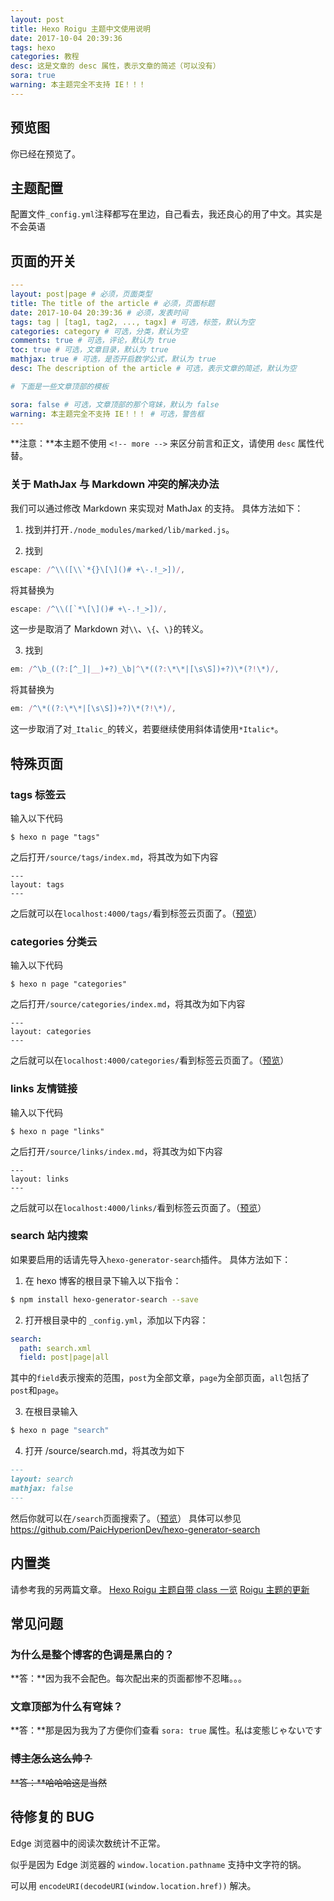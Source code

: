 ```yaml
---
layout: post
title: Hexo Roigu 主题中文使用说明
date: 2017-10-04 20:39:36
tags: hexo
categories: 教程
desc: 这是文章的 desc 属性，表示文章的简述（可以没有）
sora: true
warning: 本主题完全不支持 IE！！！
---
```


## 预览图

你已经在预览了。

## 主题配置

配置文件`_config.yml`注释都写在里边，自己看去，我还良心的用了中文。<span class="truth">其实是不会英语</span>

## 页面的开关

```yaml
---
layout: post|page # 必须，页面类型
title: The title of the article # 必须，页面标题
date: 2017-10-04 20:39:36 # 必须，发表时间
tags: tag | [tag1, tag2, ..., tagx] # 可选，标签，默认为空
categories: category # 可选，分类，默认为空
comments: true # 可选，评论，默认为 true
toc: true # 可选，文章目录，默认为 true
mathjax: true # 可选，是否开启数学公式，默认为 true
desc: The description of the article # 可选，表示文章的简述，默认为空

# 下面是一些文章顶部的模板

sora: false # 可选，文章顶部的那个穹妹，默认为 false
warning: 本主题完全不支持 IE！！！ # 可选，警告框
---
```

**注意：**本主题不使用 `<!-- more -->` 来区分前言和正文，请使用 `desc` 属性代替。

### 关于 MathJax 与 Markdown 冲突的解决办法

我们可以通过修改 Markdown 来实现对 MathJax 的支持。
具体方法如下：

1. 找到并打开`./node_modules/marked/lib/marked.js`。

2. 找到
  ```javascript
  escape: /^\\([\\`*{}\[\]()# +\-.!_>])/,
  ```
  将其替换为
  ```javascript
  escape: /^\\([`*\[\]()# +\-.!_>])/,
  ```
  这一步是取消了 Markdown 对`\\`、`\{`、`\}`的转义。

3. 找到
  ```javascript
  em: /^\b_((?:[^_]|__)+?)_\b|^\*((?:\*\*|[\s\S])+?)\*(?!\*)/,
  ```
  将其替换为
  ```javascript
  em: /^\*((?:\*\*|[\s\S])+?)\*(?!\*)/,
  ```
  这一步取消了对`_Italic_`的转义，若要继续使用斜体请使用`*Italic*`。

## 特殊页面

### tags 标签云

输入以下代码

```text
$ hexo n page "tags"
```

之后打开`/source/tags/index.md`，将其改为如下内容

```text
---
layout: tags
---
```

之后就可以在`localhost:4000/tags/`看到标签云页面了。（[预览](/tags)）

### categories 分类云

输入以下代码

```text
$ hexo n page "categories"
```

之后打开`/source/categories/index.md`，将其改为如下内容

```text
---
layout: categories
---
```

之后就可以在`localhost:4000/categories/`看到标签云页面了。（[预览](/categories)）

### links 友情链接

输入以下代码

```text
$ hexo n page "links"
```

之后打开`/source/links/index.md`，将其改为如下内容

```text
---
layout: links
---
```

之后就可以在`localhost:4000/links/`看到标签云页面了。（[预览](/links)）

### search 站内搜索

如果要启用的话请先导入`hexo-generator-search`插件。
具体方法如下：

1. 在 hexo 博客的根目录下输入以下指令：
  ```bash
  $ npm install hexo-generator-search --save
  ```

2. 打开根目录中的 `_config.yml`，添加以下内容：
  ```yaml
  search:
    path: search.xml
    field: post|page|all
  ```
  其中的`field`表示搜索的范围，`post`为全部文章，`page`为全部页面，`all`包括了`post`和`page`。

3. 在根目录输入
  ```bash
  $ hexo n page "search"
  ```

4. 打开 /source/search.md，将其改为如下
  ```markdown
  ---
  layout: search
  mathjax: false
  ---
  ```

然后你就可以在`/search`页面搜索了。（[预览](/search)）
具体可以参见 https://github.com/PaicHyperionDev/hexo-generator-search

## 内置类

请参考我的另两篇文章。
[Hexo Roigu 主题自带 class 一览](/2017/10/22/Hexo-Roigu-主题自带-class-一览/)
[Roigu 主题的更新](/2018/02/18/主题更新/)

## 常见问题

### 为什么是整个博客的色调是黑白的？

**答：**因为我不会配色。每次配出来的页面都惨不忍睹。。。

### 文章顶部为什么有穹妹？

**答：**那是因为我为了方便你们查看 `sora: true` 属性。<span class="truth meiryo">私は変態じゃないです</span> 

### ~~博主怎么这么帅？~~

~~**答：**哈哈哈这是当然~~

## 待修复的 BUG

Edge 浏览器中的阅读次数统计不正常。

似乎是因为 Edge 浏览器的 `window.location.pathname` 支持中文字符的锅。

可以用 `encodeURI(decodeURI(window.location.href))` 解决。

